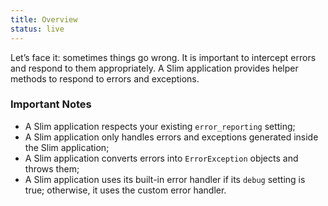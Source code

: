```yaml
---
title: Overview
status: live
---
```


Let’s face it: sometimes things go wrong. It is important to intercept errors and respond to them appropriately. A
Slim application provides helper methods to respond to errors and exceptions.

### Important Notes

* A Slim application respects your existing `error_reporting` setting;
* A Slim application only handles errors and exceptions generated inside the Slim application;
* A Slim application converts errors into `ErrorException` objects and throws them;
* A Slim application uses its built-in error handler if its `debug` setting is true; otherwise, it uses the custom error handler.
